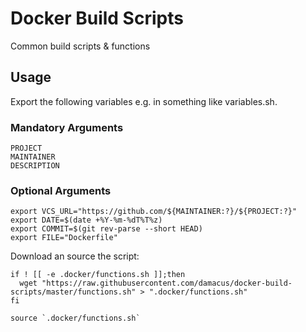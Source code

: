 # Docker Build Scripts

Common build scripts & functions

## Usage

Export the following variables e.g. in something like variables.sh.

### Mandatory Arguments

```shell
PROJECT
MAINTAINER
DESCRIPTION
```

### Optional Arguments

```shell
export VCS_URL="https://github.com/${MAINTAINER:?}/${PROJECT:?}"
export DATE=$(date +%Y-%m-%dT%T%z)
export COMMIT=$(git rev-parse --short HEAD)
export FILE="Dockerfile"
````

Download an source the script:

```shell
if ! [[ -e .docker/functions.sh ]];then
  wget "https://raw.githubusercontent.com/damacus/docker-build-scripts/master/functions.sh" > ".docker/functions.sh"
fi

source `.docker/functions.sh`
```
